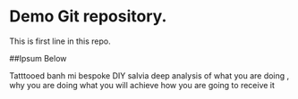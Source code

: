 # Demo Git repository.

This is first line in this repo.

##Ipsum Below

Tatttooed banh mi bespoke DIY salvia deep analysis of what you are doing , why you are doing
what you will achieve
how you are going to receive it


